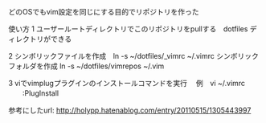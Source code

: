 どのOSでもvim設定を同じにする目的でリポジトリを作った

使い方
1 ユーザールートディレクトリでこのリポジトリをpullする　dotfiles ディレクトリができる

2 シンボリックファイルを作成　ln -s ~/dotfiles/_vimrc ~/.vimrc
  シンボリックフォルダを作成  ln -s ~/dotfiles/vimrepos ~/.vim
  
3 viでvimplugプラグインのインストールコマンドを実行
　例　vi ~/.vimrc 
 　　:PlugInstall
   
参考にしたurl: http://holypp.hatenablog.com/entry/20110515/1305443997
